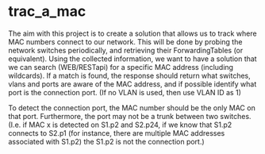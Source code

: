 # trac_a_mac
The aim with this project is to create a solution that allows us to track where MAC numbers connect to our network. This will be done by probing the network switches periodically, and retrieving their ForwardingTables (or equivalent). Using the collected information, we want to have a solution that we can search (WEB/RESTapi) for a specific MAC address (including wildcards). If a match is found, the response should return what switches, vlans and ports are aware of the MAC address, and if possible identify what port is the connection port. (If no VLAN is used, then use VLAN ID as 1) 

 

To detect the connection port, the MAC number should be the only MAC on that port. Furthermore, the port may not be a trunk between two switches. (I.e. if MAC x is detected on S1.p2 and S2.p24, if we know that S1.p2 connects to S2.p1 (for instance, there are multiple MAC addresses associated with S1.p2) the S1.p2 is not the connection port.)
